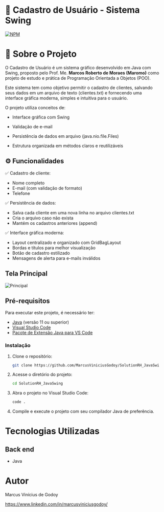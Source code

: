 # 💼 Cadastro de Usuário - Sistema Swing
[![NPM](https://img.shields.io/npm/l/react)](https://github.com/MarcusViniciusGodoy/Cadastro_Clientes/blob/main/LICENSE)


# 📘 Sobre o Projeto

O Cadastro de Usuário é um sistema gráfico desenvolvido em Java com Swing, proposto pelo Prof. Me. **Marcos Roberto de Moraes (Maromo)** como projeto de estudo e prática de Programação Orientada a Objetos (POO).

Este sistema tem como objetivo permitir o cadastro de clientes, salvando seus dados em um arquivo de texto (clientes.txt) e fornecendo uma interface gráfica moderna, simples e intuitiva para o usuário.

O projeto utiliza conceitos de:

- Interface gráfica com Swing

- Validação de e-mail

- Persistência de dados em arquivo (java.nio.file.Files)

- Estrutura organizada em métodos claros e reutilizáveis

## ⚙️ Funcionalidades

✅ Cadastro de cliente:
- Nome completo
- E-mail (com validação de formato)
- Telefone

✅ Persistência de dados:
- Salva cada cliente em uma nova linha no arquivo clientes.txt
- Cria o arquivo caso não exista
- Mantém os cadastros anteriores (append)

✅ Interface gráfica moderna:
- Layout centralizado e organizado com GridBagLayout
- Bordas e títulos para melhor visualização
- Botão de cadastro estilizado
- Mensagens de alerta para e-mails inválidos

## Tela Principal
![Principal](https://github.com/MarcusViniciusGodoy/assets/blob/main/Principal1.PNG)

## Pré-requisitos
 Para executar este projeto, é necessário ter:
 - [Java](https://www.oracle.com/java/technologies/javase-jdk11-downloads.html) (versão 11 ou superior)
 - [Visual Studio Code](https://code.visualstudio.com/)
 - [Pacote de Extensão Java para VS Code](https://marketplace.visualstudio.com/items?itemName=vscjava.vscode-java-pack)

### Instalação

1. Clone o repositório:
    ```bash
    git clone https://github.com/MarcusViniciusGodoy/SolutionRH_JavaSwing
    ```
 
 2. Acesse o diretório do projeto:
    ```bash
    cd SolutionRH_JavaSwing
    ```
 
 3. Abra o projeto no Visual Studio Code:
    ```bash
    code .
    ```
 
 4. Compile e execute o projeto com seu compilador Java de preferência.

# Tecnologias Utilizadas
## Back end
- Java

# Autor
Marcus Vinícius de Godoy 

https://www.linkedin.com/in/marcusviniciusgodoy/